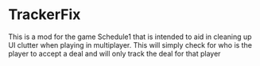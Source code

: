 # TrackerFix
This is a mod for the game Schedule1 that is intended to aid in cleaning up UI clutter when playing in multiplayer. This will simply check for who is the player to accept a deal and will only track the deal for that player
